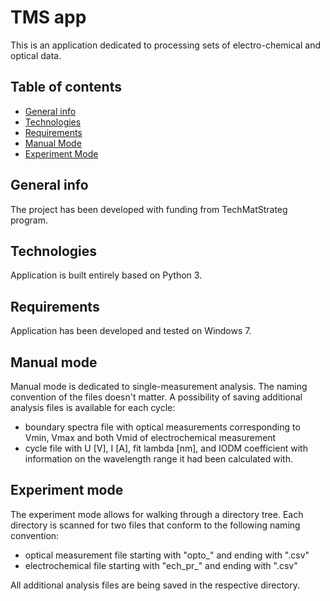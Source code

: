 # TMS app
This is an application dedicated to processing sets of electro-chemical 
and optical data.

## Table of contents
* [General info](#general-info)
* [Technologies](#technologies)
* [Requirements](#requirements)
* [Manual Mode](#manual-mode)
* [Experiment Mode](#experiment-mode)

## General info
The project has been developed with funding from TechMatStrateg program.

## Technologies
Application is built entirely based on Python 3.

## Requirements
Application has been developed and tested on Windows 7. 

## Manual mode
Manual mode is dedicated to single-measurement analysis. The naming convention of the files doesn't matter.
A possibility of saving additional analysis files is available for each cycle:
* boundary spectra file with optical measurements corresponding to Vmin, Vmax and both Vmid of electrochemical measurement
* cycle file with U [V], I [A], fit lambda [nm], and IODM coefficient with information on the wavelength range it had been calculated with.

## Experiment mode
The experiment mode allows for walking through a directory tree. Each directory is scanned for two files that conform 
to the following naming convention:
* optical measurement file starting with "opto_" and ending with ".csv"
* electrochemical file starting with "ech_pr_" and ending with ".csv"

All additional analysis files are being saved in the respective directory.